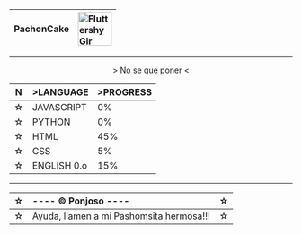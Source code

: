 <div align="right">

|PachonCake| <img src="https://github.com/PachonCake/PachonCake/raw/main/fluttershygir.png" alt="Fluttershy Gir" width="60" height="60"> |
|:--|:--|

</div>
<!--- Ayuda, llamen a dios!!! --->

---

<p align="center">
&gt; No se que poner &lt;
</p> 
<div align="center">
  
|N| &gt;LANGUAGE | &gt;PROGRESS |
|-|:---|:---|
|☆| JAVASCRIPT |0%|
|☆| PYTHON |0%|
|☆| HTML |45%|
|☆| CSS |5%|
|☆| ENGLISH 0.o |15%|

</div> 

---

<div align="right">
  
  |☆| ---- &copy; Ponjoso ----|☆|
  |-|:---|:---|
  |☆| Ayuda, llamen a mi Pashomsita hermosa!!! |☆|
  
</div>
